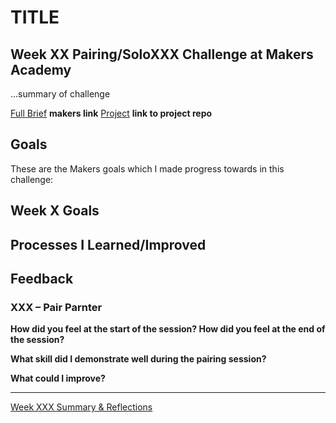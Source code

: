  # TITLE 
## Week XX Pairing/SoloXXX Challenge at Makers Academy

...summary of challenge

[Full Brief]() **makers link**
[Project]() **link to project repo**

## Goals
These are the Makers goals which I made progress towards in this challenge:


## Week X Goals

## Processes I Learned/Improved

## Feedback

### XXX – Pair Parnter
**How did you feel at the start of the session? How did you feel at the end of the session?**


**What skill did I demonstrate well during the pairing session?**
>

**What could I improve?**
>

---
[Week XXX Summary & Reflections]()
